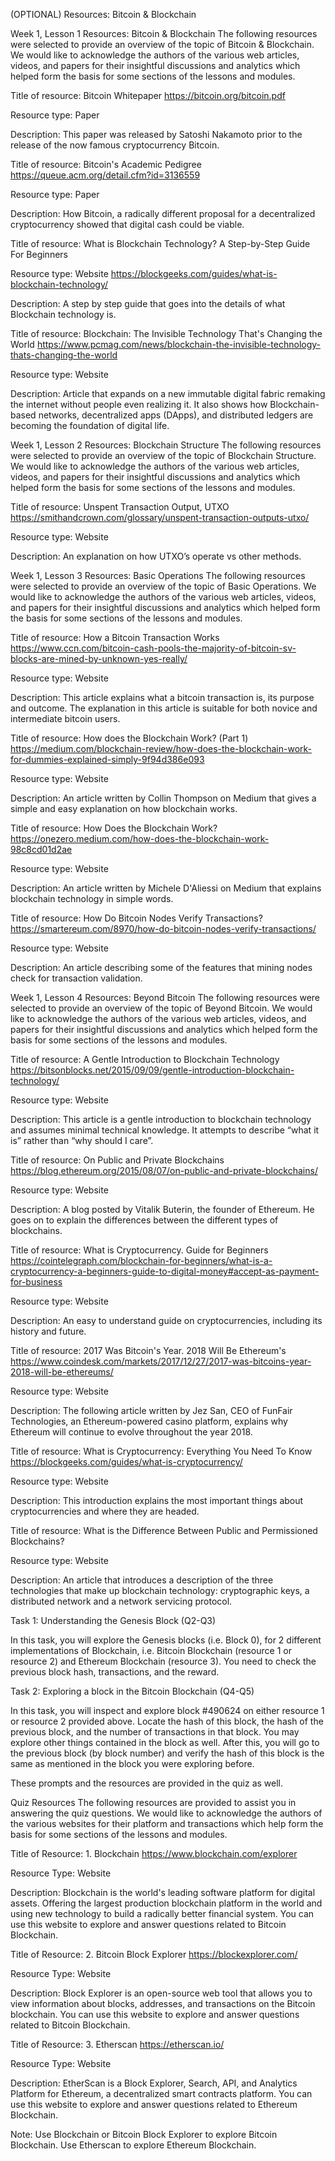 (OPTIONAL) Resources: Bitcoin & Blockchain

Week 1, Lesson 1 Resources: Bitcoin & Blockchain
The following resources were selected to provide an overview of the topic of Bitcoin & Blockchain. We would like to acknowledge the authors of the various web articles, videos, and papers for their insightful discussions and analytics which helped form the basis for some sections of the lessons and modules.

Title of resource: Bitcoin Whitepaper
https://bitcoin.org/bitcoin.pdf

Resource type: Paper

Description: This paper was released by Satoshi Nakamoto prior to the release of the now famous cryptocurrency Bitcoin.

Title of resource: Bitcoin's Academic Pedigree
https://queue.acm.org/detail.cfm?id=3136559

Resource type: Paper

Description: How Bitcoin, a radically different proposal for a decentralized cryptocurrency showed that digital cash could be viable.

Title of resource: What is Blockchain Technology? A Step-by-Step Guide For Beginners

Resource type: Website
https://blockgeeks.com/guides/what-is-blockchain-technology/

Description: A step by step guide that goes into the details of what Blockchain technology is.

Title of resource: Blockchain: The Invisible Technology That's Changing the World
https://www.pcmag.com/news/blockchain-the-invisible-technology-thats-changing-the-world

Resource type: Website

Description: Article that expands on a new immutable digital fabric remaking the internet without people even realizing it. It also shows how Blockchain-based networks, decentralized apps (DApps), and distributed ledgers are becoming the foundation of digital life.


Week 1, Lesson 2 Resources: Blockchain Structure
The following resources were selected to provide an overview of the topic of Blockchain Structure. We would like to acknowledge the authors of the various web articles, videos, and papers for their insightful discussions and analytics which helped form the basis for some sections of the lessons and modules.

Title of resource: Unspent Transaction Output, UTXO
https://smithandcrown.com/glossary/unspent-transaction-outputs-utxo/

Resource type: Website

Description: An explanation on how UTXO’s operate vs other methods.


Week 1, Lesson 3 Resources: Basic Operations
The following resources were selected to provide an overview of the topic of Basic Operations. We would like to acknowledge the authors of the various web articles, videos, and papers for their insightful discussions and analytics which helped form the basis for some sections of the lessons and modules.

Title of resource: How a Bitcoin Transaction Works
https://www.ccn.com/bitcoin-cash-pools-the-majority-of-bitcoin-sv-blocks-are-mined-by-unknown-yes-really/

Resource type: Website

Description: This article explains what a bitcoin transaction is, its purpose and outcome. The explanation in this article is suitable for both novice and intermediate bitcoin users.

Title of resource: How does the Blockchain Work? (Part 1)
https://medium.com/blockchain-review/how-does-the-blockchain-work-for-dummies-explained-simply-9f94d386e093

Resource type: Website

Description: An article written by Collin Thompson on Medium that gives a simple and easy explanation on how blockchain works.

Title of resource: How Does the Blockchain Work?
https://onezero.medium.com/how-does-the-blockchain-work-98c8cd01d2ae

Resource type: Website

Description: An article written by Michele D'Aliessi on Medium that explains blockchain technology in simple words.

Title of resource: How Do Bitcoin Nodes Verify Transactions?
https://smartereum.com/8970/how-do-bitcoin-nodes-verify-transactions/

Resource type: Website

Description: An article describing some of the features that mining nodes check for transaction validation.

Week 1, Lesson 4 Resources: Beyond Bitcoin
The following resources were selected to provide an overview of the topic of Beyond Bitcoin. We would like to acknowledge the authors of the various web articles, videos, and papers for their insightful discussions and analytics which helped form the basis for some sections of the lessons and modules.

Title of resource: A Gentle Introduction to Blockchain Technology
https://bitsonblocks.net/2015/09/09/gentle-introduction-blockchain-technology/

Resource type: Website

Description: This article is a gentle introduction to blockchain technology and assumes minimal technical knowledge. It attempts to describe “what it is” rather than “why should I care”.

Title of resource: On Public and Private Blockchains
https://blog.ethereum.org/2015/08/07/on-public-and-private-blockchains/

Resource type: Website

Description: A blog posted by Vitalik Buterin, the founder of Ethereum. He goes on to explain the differences between the different types of blockchains.

Title of resource: What is Cryptocurrency. Guide for Beginners
https://cointelegraph.com/blockchain-for-beginners/what-is-a-cryptocurrency-a-beginners-guide-to-digital-money#accept-as-payment-for-business


Resource type: Website

Description: An easy to understand guide on cryptocurrencies, including its history and future.

Title of resource: 2017 Was Bitcoin's Year. 2018 Will Be Ethereum's
https://www.coindesk.com/markets/2017/12/27/2017-was-bitcoins-year-2018-will-be-ethereums/

Resource type: Website

Description: The following article written by Jez San, CEO of FunFair Technologies, an Ethereum-powered casino platform, explains why Ethereum will continue to evolve throughout the year 2018.

Title of resource: What is Cryptocurrency: Everything You Need To Know
https://blockgeeks.com/guides/what-is-cryptocurrency/

Resource type: Website

Description: This introduction explains the most important things about cryptocurrencies and where they are headed.

Title of resource: What is the Difference Between Public and Permissioned Blockchains?

Resource type: Website

Description: An article that introduces a description of the three technologies that make up blockchain technology: cryptographic keys, a distributed network and a network servicing protocol.

Task 1: Understanding the Genesis Block (Q2-Q3)

In this task, you will explore the Genesis blocks (i.e. Block 0), for 2 different implementations of Blockchain, i.e. Bitcoin Blockchain (resource 1 or resource 2) and Ethereum Blockchain (resource 3). You need to check the previous block hash, transactions, and the reward.

Task 2: Exploring a block in the Bitcoin Blockchain (Q4-Q5)

In this task, you will inspect and explore block #490624 on either resource 1 or resource 2 provided above. Locate the hash of this block, the hash of the previous block, and the number of transactions in that block. You may explore other things contained in the block as well. After this, you will go to the previous block (by block number) and verify the hash of this block is the same as mentioned in the block you were exploring before.

These prompts and the resources are provided in the quiz as well.

Quiz Resources
The following resources are provided to assist you in answering the quiz questions. We would like to acknowledge the authors of the various websites for their platform and transactions which help form the basis for some sections of the lessons and modules.

Title of Resource: 1. Blockchain
https://www.blockchain.com/explorer

Resource Type: Website

Description: Blockchain is the world's leading software platform for digital assets. Offering the largest production blockchain platform in the world and using new technology to build a radically better financial system. You can use this website to explore and answer questions related to Bitcoin Blockchain.

Title of Resource: 2. Bitcoin Block Explorer
https://blockexplorer.com/

Resource Type: Website

Description: Block Explorer is an open-source web tool that allows you to view information about blocks, addresses, and transactions on the Bitcoin blockchain. You can use this website to explore and answer questions related to Bitcoin Blockchain.

Title of Resource: 3. Etherscan
https://etherscan.io/

Resource Type: Website

Description: EtherScan is a Block Explorer, Search, API, and Analytics Platform for Ethereum, a decentralized smart contracts platform. You can use this website to explore and answer questions related to Ethereum Blockchain.

Note: Use Blockchain or Bitcoin Block Explorer to explore Bitcoin Blockchain. Use Etherscan to explore Ethereum Blockchain. 